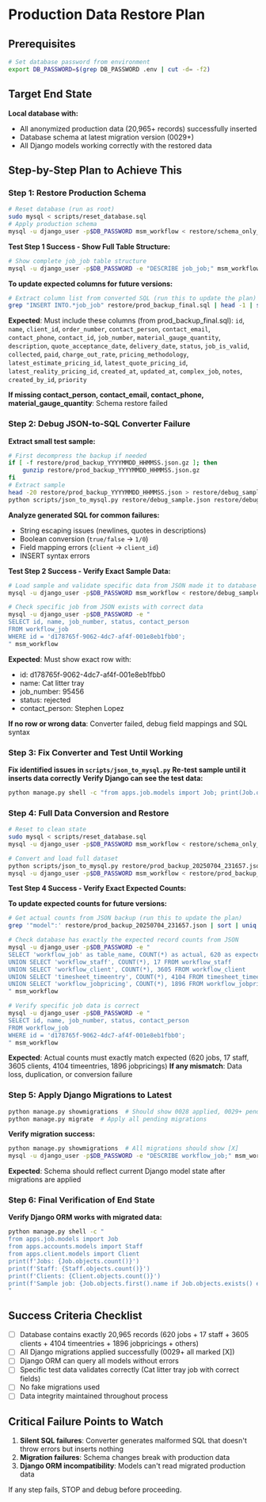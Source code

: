 # Production Data Restore Plan

## Prerequisites
```bash
# Set database password from environment
export DB_PASSWORD=$(grep DB_PASSWORD .env | cut -d= -f2)
```

## Target End State
**Local database with:**
- All anonymized production data (20,965+ records) successfully inserted
- Database schema at latest migration version (0029+)
- All Django models working correctly with the restored data

## Step-by-Step Plan to Achieve This

### Step 1: Restore Production Schema
```bash
# Reset database (run as root)
sudo mysql < scripts/reset_database.sql
# Apply production schema
mysql -u django_user -p$DB_PASSWORD msm_workflow < restore/schema_only_backup.sql
```

**Test Step 1 Success - Show Full Table Structure:**
```bash
# Show complete job_job table structure
mysql -u django_user -p$DB_PASSWORD -e "DESCRIBE job_job;" msm_workflow
```

**To update expected columns for future versions:**
```bash
# Extract column list from converted SQL (run this to update the plan)
grep "INSERT INTO.*job_job" restore/prod_backup_final.sql | head -1 | sed 's/.*(`\([^)]*\)`).*/\1/' | tr ',' '\n'
```

**Expected**: Must include these columns (from prod_backup_final.sql):
`id`, `name`, `client_id`, `order_number`, `contact_person`, `contact_email`, `contact_phone`, `contact_id`, `job_number`, `material_gauge_quantity`, `description`, `quote_acceptance_date`, `delivery_date`, `status`, `job_is_valid`, `collected`, `paid`, `charge_out_rate`, `pricing_methodology`, `latest_estimate_pricing_id`, `latest_quote_pricing_id`, `latest_reality_pricing_id`, `created_at`, `updated_at`, `complex_job`, `notes`, `created_by_id`, `priority`

**If missing contact_person, contact_email, contact_phone, material_gauge_quantity**: Schema restore failed


### Step 2: Debug JSON-to-SQL Converter Failure
**Extract small test sample:**
```bash
# First decompress the backup if needed
if [ -f restore/prod_backup_YYYYMMDD_HHMMSS.json.gz ]; then
    gunzip restore/prod_backup_YYYYMMDD_HHMMSS.json.gz
fi
# Extract sample
head -20 restore/prod_backup_YYYYMMDD_HHMMSS.json > restore/debug_sample.json
python scripts/json_to_mysql.py restore/debug_sample.json restore/debug_sample.sql
```

**Analyze generated SQL for common failures:**
- String escaping issues (newlines, quotes in descriptions)
- Boolean conversion (`true/false` → `1/0`)
- Field mapping errors (`client` → `client_id`)
- INSERT syntax errors

**Test Step 2 Success - Verify Exact Sample Data:**
```bash
# Load sample and validate specific data from JSON made it to database
mysql -u django_user -p$DB_PASSWORD msm_workflow < restore/debug_sample.sql

# Check specific job from JSON exists with correct data
mysql -u django_user -p$DB_PASSWORD -e "
SELECT id, name, job_number, status, contact_person 
FROM workflow_job 
WHERE id = 'd178765f-9062-4dc7-af4f-001e8eb1fbb0';
" msm_workflow
```
**Expected**: Must show exact row with:
- id: d178765f-9062-4dc7-af4f-001e8eb1fbb0  
- name: Cat litter tray
- job_number: 95456
- status: rejected  
- contact_person: Stephen Lopez

**If no row or wrong data**: Converter failed, debug field mappings and SQL syntax

### Step 3: Fix Converter and Test Until Working
**Fix identified issues in `scripts/json_to_mysql.py`**
**Re-test sample until it inserts data correctly**
**Verify Django can see the test data:**
```bash
python manage.py shell -c "from apps.job.models import Job; print(Job.objects.count())"
```

### Step 4: Full Data Conversion and Restore
```bash
# Reset to clean state
sudo mysql < scripts/reset_database.sql
mysql -u django_user -p$DB_PASSWORD msm_workflow < restore/schema_only_backup.sql

# Convert and load full dataset
python scripts/json_to_mysql.py restore/prod_backup_20250704_231657.json restore/prod_backup_final.sql
mysql -u django_user -p$DB_PASSWORD msm_workflow < restore/prod_backup_final.sql
```

**Test Step 4 Success - Verify Exact Expected Counts:**

**To update expected counts for future versions:**
```bash
# Get actual counts from JSON backup (run this to update the plan)
grep '"model":' restore/prod_backup_20250704_231657.json | sort | uniq -c
```

```bash
# Check database has exactly the expected record counts from JSON
mysql -u django_user -p$DB_PASSWORD -e "
SELECT 'workflow_job' as table_name, COUNT(*) as actual, 620 as expected FROM workflow_job
UNION SELECT 'workflow_staff', COUNT(*), 17 FROM workflow_staff  
UNION SELECT 'workflow_client', COUNT(*), 3605 FROM workflow_client
UNION SELECT 'timesheet_timeentry', COUNT(*), 4104 FROM timesheet_timeentry
UNION SELECT 'workflow_jobpricing', COUNT(*), 1896 FROM workflow_jobpricing;
" msm_workflow

# Verify specific job data is correct
mysql -u django_user -p$DB_PASSWORD -e "
SELECT id, name, job_number, status, contact_person
FROM workflow_job 
WHERE id = 'd178765f-9062-4dc7-af4f-001e8eb1fbb0';
" msm_workflow
```
**Expected**: Actual counts must exactly match expected (620 jobs, 17 staff, 3605 clients, 4104 timeentries, 1896 jobpricings)
**If any mismatch**: Data loss, duplication, or conversion failure

### Step 5: Apply Django Migrations to Latest
```bash
python manage.py showmigrations  # Should show 0028 applied, 0029+ pending
python manage.py migrate  # Apply all pending migrations
```

**Verify migration success:**
```bash
python manage.py showmigrations  # All migrations should show [X]
mysql -u django_user -p$DB_PASSWORD -e "DESCRIBE workflow_job;" msm_workflow
```
**Expected**: Schema should reflect current Django model state after migrations are applied

### Step 6: Final Verification of End State
**Verify Django ORM works with migrated data:**
```bash
python manage.py shell -c "
from apps.job.models import Job
from apps.accounts.models import Staff  
from apps.client.models import Client
print(f'Jobs: {Job.objects.count()}')
print(f'Staff: {Staff.objects.count()}')
print(f'Clients: {Client.objects.count()}')
print(f'Sample job: {Job.objects.first().name if Job.objects.exists() else \"None\"}')
"
```

## Success Criteria Checklist
- [ ] Database contains exactly 20,965 records (620 jobs + 17 staff + 3605 clients + 4104 timeentries + 1896 jobpricings + others)
- [ ] All Django migrations applied successfully (0029+ all marked [X])
- [ ] Django ORM can query all models without errors
- [ ] Specific test data validates correctly (Cat litter tray job with correct fields)
- [ ] No fake migrations used
- [ ] Data integrity maintained throughout process

## Critical Failure Points to Watch
1. **Silent SQL failures**: Converter generates malformed SQL that doesn't throw errors but inserts nothing
2. **Migration failures**: Schema changes break with production data
3. **Django ORM incompatibility**: Models can't read migrated production data

If any step fails, STOP and debug before proceeding.